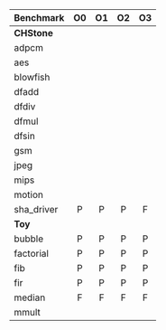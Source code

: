 | **Benchmark** | **O0** | **O1**  | **O2** | **O3** |
| ------------- |:------:|:-------:|:------:|:------:|
| **CHStone** | ||||
| adpcm     | | |||
| aes      	| | |||
| blowfish 	| | |||
| dfadd		| ||||
| dfdiv		|||||
| dfmul		|||||
| dfsin		|||||
| gsm		|||||
| jpeg		|||||
| mips		|||||
| motion	|||||
| sha_driver   | P | P | P | F
| **Toy** |||||
| bubble    | P | P | P | P |
| factorial    | P | P | P | P |
| fib		| P | P | P | P |
| fir		| P | P | P | P |
| median | F | F | F | F |
| mmult |||||
